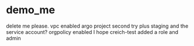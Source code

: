 # demo_me
delete me please. vpc enabled argo project second try plus staging and the service account? orgpolicy enabled I hope creich-test added a role and admin
